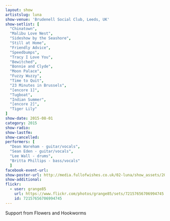 ```yaml
---
layout: show
artistslug: luna
show-venue: 'Brudenell Social Club, Leeds, UK'
show-setlist: [
  "Chinatown",
  "Malibu Love Nest",
  "Sideshow by the Seashore",
  "Still at Home",
  "Friendly Advice",
  "Speedbumps",
  "Tracy I Love You",
  "Bewitched",
  "Bonnie and Clyde",
  "Moon Palace",
  "Fuzzy Wuzzy",
  "Time to Quit",
  "23 Minutes in Brussels",
  "[encore 1]",
  "Tugboat",
  "Indian Summer",
  "[encore 2]",
  "Tiger Lily"
]
show-date: 2015-08-01
category: 2015
show-radio: 
show-lastfm: 
show-cancelled: 
performers: [
  "Dean Wareham - guitar/vocals",
  "Sean Eden - guitar/vocals",
  "Lee Wall - drums",
  "Britta Phillips - bass/vocals"
  ]
facebook-event-url: 
show-poster-url: http://media.fullofwishes.co.uk/02-luna/show_assets/2015-08-01/2015-08-01-luna-brudenell-leeds-poster.jpg
show-additional: 
flickr:
  - user: grange85
    url: https://www.flickr.com/photos/grange85/sets/72157656706994745
    id: 72157656706994745
---
```

Support from Flowers and Hookworms